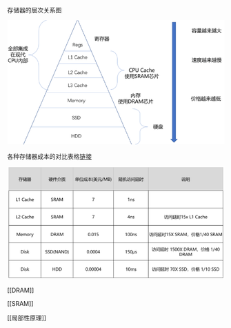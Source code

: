 

存储器的层次关系图

![image-20201014141826589](assets/image-20201014141826589.png)



各种存储器成本的对比表格[链接](https://people.eecs.berkeley.edu/~rcs/research/interactive_latency.html)

![image-20201014142547436](assets/image-20201014142547436.png)


[[DRAM]]

[[SRAM]]

[[局部性原理]]


